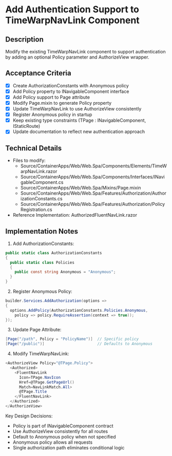 # Add Authentication Support to TimeWarpNavLink Component

## Description
Modify the existing TimeWarpNavLink component to support authentication by adding an optional Policy parameter and AuthorizeView wrapper.

## Acceptance Criteria
- [x] Create AuthorizationConstants with Anonymous policy
- [x] Add Policy property to INavigableComponent interface
- [x] Add Policy support to Page attribute
- [x] Modify Page.mixin to generate Policy property
- [x] Update TimeWarpNavLink to use AuthorizeView consistently
- [x] Register Anonymous policy in startup
- [x] Keep existing type constraints (TPage : INavigableComponent, IStaticRoute)
- [x] Update documentation to reflect new authentication approach

## Technical Details
- Files to modify:
  - Source/ContainerApps/Web/Web.Spa/Components/Elements/TimeWarpNavLink.razor
  - Source/ContainerApps/Web/Web.Spa/Components/Interfaces/INavigableComponent.cs
  - Source/ContainerApps/Web/Web.Spa/Mixins/Page.mixin
  - Source/ContainerApps/Web/Web.Spa/Features/Authorization/AuthorizationConstants.cs
  - Source/ContainerApps/Web/Web.Spa/Features/Authorization/PolicyRegistration.cs
- Reference Implementation: AuthorizedFluentNavLink.razor

## Implementation Notes

1. Add AuthorizationConstants:
```csharp
public static class AuthorizationConstants
{
  public static class Policies
  {
    public const string Anonymous = "Anonymous";
  }
}
```

2. Register Anonymous Policy:
```csharp
builder.Services.AddAuthorization(options =>
{
  options.AddPolicy(AuthorizationConstants.Policies.Anonymous, 
    policy => policy.RequireAssertion(context => true));
});
```

3. Update Page Attribute:
```csharp
[Page("/path", Policy = "PolicyName")]  // Specific policy
[Page("/public")]                       // Defaults to Anonymous
```

4. Modify TimeWarpNavLink:
```csharp
<AuthorizeView Policy="@TPage.Policy">
  <Authorized>
    <FluentNavLink
      Icon=TPage.NavIcon
      Href=@TPage.GetPageUrl()
      Match=NavLinkMatch.All>
      @TPage.Title
    </FluentNavLink>
  </Authorized>
</AuthorizeView>
```

Key Design Decisions:
- Policy is part of INavigableComponent contract
- Use AuthorizeView consistently for all routes
- Default to Anonymous policy when not specified
- Anonymous policy allows all requests
- Single authorization path eliminates conditional logic

